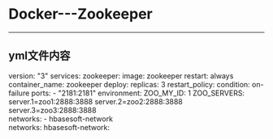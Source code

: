 # Docker---Zookeeper

***
## yml文件内容

  version: "3"
  services:
    zookeeper:
        image: zookeeper
        restart: always
        container_name: zookeeper
        deploy:
          replicas: 3
          restart_policy:
            condition: on-failure 
        ports:
            - "2181:2181"
        environment:
            ZOO_MY_ID: 1
            ZOO_SERVERS: server.1=zoo1:2888:3888 server.2=zoo2:2888:3888 server.3=zoo3:2888:3888  
        networks:
          - hbasesoft-network            
  networks:
    hbasesoft-network:
